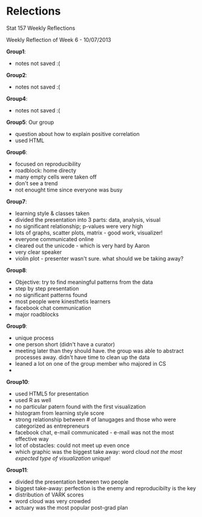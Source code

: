 Relections
==========

Stat 157 Weekly Reflections

Weekly Reflection of Week 6 - 10/07/2013


__Group1__:
* notes not saved :(

__Group2__:
* notes not saved :(

__Group4__:
* notes not saved :(

__Group5__: Our group
* question about how to explain positive correlation
* used HTML

__Group6__:
* focused on reproducibility
* roadblock: home directy
* many empty cells were taken off
* don't see a trend
* not enought time since everyone was busy

__Group7__:
* learning style & classes taken
* divided the presentation into 3 parts: data, analysis, visual
* no significant relationship; p-values were very high
* lots of graphs, scatter plots, matrix - good work, visualizer!
* everyone communicated online
* cleared out the unicode - which is very hard by Aaron
* very clear speaker
* violin plot - presenter wasn't sure. what should we be taking away?
 
__Group8__:
* Objective: try to find meaningful patterns from the data
* step by step presentation
* no significant patterns found
* most people were kinesthetis learners
* facebook chat communication
* major roadblocks

__Group9__:
* unique process 
* one person short (didn't have a curator)
* meeting later than they should have. the group was able to abstract processes away. didn't have time to clean up the data
* leaned a lot on one of the group member who majored in CS
* 
__Group10__:
* used HTML5 for presentation
* used R as well
* no particular patern found with the first visualization
* histogram from learning style score
* strong relationship between # of lanugages and those who were categorized as entrepreneurs
* facebook chat, e-mail communicated - e-mail was not the most effective way
* lot of obstacles: could not meet up even once
* which graphic was the biggest take away: word cloud _not the most expected type of visualization_ unique!

__Group11__:
* divided the presentation between two people
* biggest take-away: perfection is the enemy and reproducibilty is the key
* distribution of VARK scores 
* word cloud was very crowded
* actuary was the most popular post-grad plan
